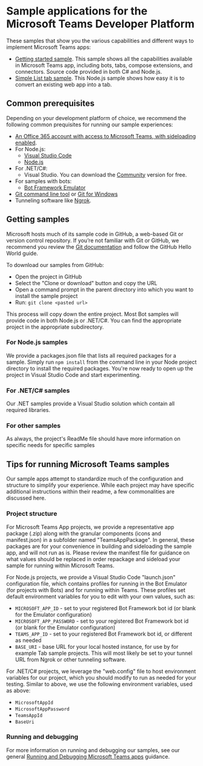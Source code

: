 ﻿# Sample applications for the Microsoft Teams Developer Platform

These samples that show you the various capabilities and different ways to implement Microsoft Teams apps:
* [Getting started sample](https://github.com/OfficeDev/microsoft-teams-sample-get-started).  This sample shows all the capabilities available in Microsoft Teams app, including bots, tabs, compose extensions, and connectors.  Source code provided in both C# and Node.js.
* [Simple List tab sample](https://github.com/OfficeDev/microsoft-teams-sample-todo).  This Node.js sample shows how easy it is to convert an existing web app into a tab.

## Common prerequisites
Depending on your development platform of choice, we recommend the following common prequisites for running our sample experiences:
* [An Office 365 account with access to Microsoft Teams, with sideloading enabled](setup.md).
* For Node.js:
    * [Visual Studio Code](https://code.visualstudio.com/)
    * [Node.js](https://nodejs.org/en/download/)
* For .NET/C#:
    * Visual Studio. You can download the [Community](http://www.visualstudio.com/) version for free.
* For samples with bots:
    * [Bot Framework Emulator](https://docs.botframework.com/en-us/downloads/#navtitle)
* [Git command line tool](https://git-scm.com/) or [Git for Windows](https://git-for-windows.github.io/)
* Tunneling software like [Ngrok](https://ngrok.com/download).


## Getting samples
Microsoft hosts much of its sample code in GitHub, a web-based Git or version control repository.  If you’re not familiar with Git or GitHub, we recommend you review the [Git documentation](https://git-scm.com/doc) and follow the GitHub Hello World guide.

To download our samples from GitHub:
* Open the project in GitHub
* Select the "Clone or download" button and copy the URL
* Open a command prompt in the parent directory into which you want to install the sample project
* Run: `git clone <pasted url>`

This process will copy down the entire project.  Most Bot samples will provide code in both Node.js or .NET/C#.  You can find the appropriate project in the appropriate subdirectory.

### For Node.js samples
We provide a packages.json file that lists all required packages for a sample.  Simply run `npm install` from the command line in your Node project directory to install the required packages.  You're now ready to open up the project in Visual Studio Code and start experimenting.

### For .NET/C# samples
Our .NET samples provide a Visual Studio solution which contain all required libraries.

### For other samples
As always, the project's ReadMe file should have more information on specific needs for specific samples

## Tips for running Microsoft Teams samples

Our sample apps attempt to standardize much of the configuration and structure to simplify your experience.  While each project may have specific additional instructions within their readme, a few commonalities are discussed here.

### Project structure

For Microsoft Teams App projects, we provide a representative app package (.zip) along with the granular components (icons and manifest.json) in a subfolder named "TeamsAppPackage".  In general, these packages are for your convenience in building and sideloading the sample app, and will not run as is.  Please review the manifest file for guidance on what values should be replaced in order repackage and sideload your sample for running within Microsoft Teams.

For Node.js projects, we provide a Visual Studio Code "launch.json" configuration file, which contains profiles for running in the Bot Emulator (for projects with Bots) and for running within Teams.  These profiles set default environment variables for you to edit with your own values, such as:
* `MICROSOFT_APP_ID` - set to your registered Bot Framework bot id (or blank for the Emulator configuration)
* `MICROSOFT_APP_PASSWORD` - set to your registered Bot Framework bot id (or blank for the Emulator configuration)
* `TEAMS_APP_ID` - set to your registered Bot Framework bot id, or different as needed
* `BASE_URI` - base URL for your local hosted instance, for use by for example Tab sample projects.  This will most likely be set to your tunnel URL from Ngrok or other tunneling software.

For .NET/C# projects, we leverage the "web.config" file to host environment variables for our project, which you should modify to run as needed for your testing.  Similar to above, we use the following environment variables, used as above:
* `MicrosoftAppId`
* `MicrosoftAppPassword`
* `TeamsAppId`
* `BaseUri` 

### Running and debugging
For more information on running and debugging our samples, see our general [Running and Debugging Microsoft Teams apps](debugging.md) guidance.